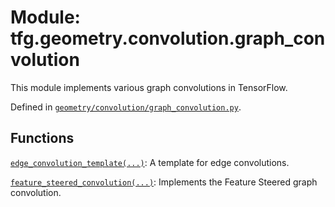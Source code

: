 <div itemscope itemtype="http://developers.google.com/ReferenceObject">
<meta itemprop="name" content="tfg.geometry.convolution.graph_convolution" />
<meta itemprop="path" content="Stable" />
</div>

# Module: tfg.geometry.convolution.graph_convolution

This module implements various graph convolutions in TensorFlow.

Defined in
[`geometry/convolution/graph_convolution.py`](https://github.com/tensorflow/graphics/blob/master/tensorflow_graphics/geometry/convolution/graph_convolution.py).

<!-- Placeholder for "Used in" -->

## Functions

[`edge_convolution_template(...)`](../../../tfg/geometry/convolution/graph_convolution/edge_convolution_template.md):
A template for edge convolutions.

[`feature_steered_convolution(...)`](../../../tfg/geometry/convolution/graph_convolution/feature_steered_convolution.md):
Implements the Feature Steered graph convolution.
